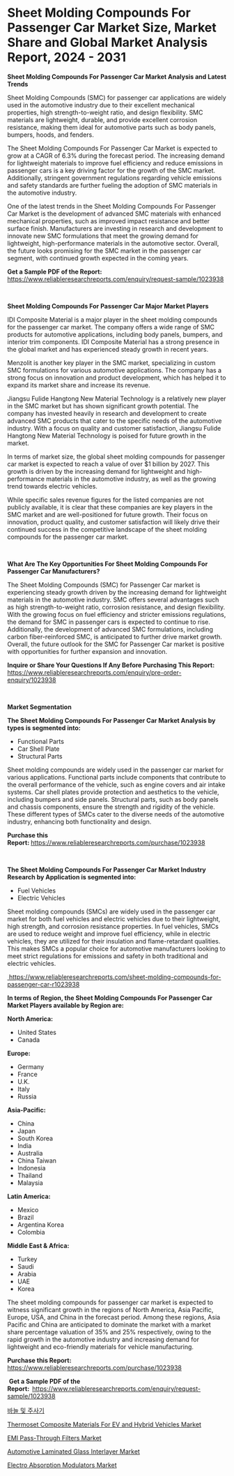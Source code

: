 <p><h1>Sheet Molding Compounds For Passenger Car Market Size, Market Share and Global Market Analysis Report, 2024 - 2031</h1></p><p><strong>Sheet Molding Compounds For Passenger Car Market Analysis and Latest Trends</strong></p>
<p><p>Sheet Molding Compounds (SMC) for passenger car applications are widely used in the automotive industry due to their excellent mechanical properties, high strength-to-weight ratio, and design flexibility. SMC materials are lightweight, durable, and provide excellent corrosion resistance, making them ideal for automotive parts such as body panels, bumpers, hoods, and fenders.</p><p>The Sheet Molding Compounds For Passenger Car Market is expected to grow at a CAGR of 6.3% during the forecast period. The increasing demand for lightweight materials to improve fuel efficiency and reduce emissions in passenger cars is a key driving factor for the growth of the SMC market. Additionally, stringent government regulations regarding vehicle emissions and safety standards are further fueling the adoption of SMC materials in the automotive industry.</p><p>One of the latest trends in the Sheet Molding Compounds For Passenger Car Market is the development of advanced SMC materials with enhanced mechanical properties, such as improved impact resistance and better surface finish. Manufacturers are investing in research and development to innovate new SMC formulations that meet the growing demand for lightweight, high-performance materials in the automotive sector. Overall, the future looks promising for the SMC market in the passenger car segment, with continued growth expected in the coming years.</p></p>
<p><strong>Get a Sample PDF of the Report:&nbsp;</strong> <a href="https://www.reliableresearchreports.com/enquiry/request-sample/1023938">https://www.reliableresearchreports.com/enquiry/request-sample/1023938</a></p>
<p>&nbsp;</p>
<p><strong>Sheet Molding Compounds For Passenger Car Major Market Players</strong></p>
<p><p>IDI Composite Material is a major player in the sheet molding compounds for the passenger car market. The company offers a wide range of SMC products for automotive applications, including body panels, bumpers, and interior trim components. IDI Composite Material has a strong presence in the global market and has experienced steady growth in recent years.</p><p>Menzolit is another key player in the SMC market, specializing in custom SMC formulations for various automotive applications. The company has a strong focus on innovation and product development, which has helped it to expand its market share and increase its revenue.</p><p>Jiangsu Fulide Hangtong New Material Technology is a relatively new player in the SMC market but has shown significant growth potential. The company has invested heavily in research and development to create advanced SMC products that cater to the specific needs of the automotive industry. With a focus on quality and customer satisfaction, Jiangsu Fulide Hangtong New Material Technology is poised for future growth in the market.</p><p>In terms of market size, the global sheet molding compounds for passenger car market is expected to reach a value of over $1 billion by 2027. This growth is driven by the increasing demand for lightweight and high-performance materials in the automotive industry, as well as the growing trend towards electric vehicles.</p><p>While specific sales revenue figures for the listed companies are not publicly available, it is clear that these companies are key players in the SMC market and are well-positioned for future growth. Their focus on innovation, product quality, and customer satisfaction will likely drive their continued success in the competitive landscape of the sheet molding compounds for the passenger car market.</p></p>
<p>&nbsp;</p>
<p><strong>What Are The Key Opportunities For Sheet Molding Compounds For Passenger Car Manufacturers?</strong></p>
<p><p>The Sheet Molding Compounds (SMC) for Passenger Car market is experiencing steady growth driven by the increasing demand for lightweight materials in the automotive industry. SMC offers several advantages such as high strength-to-weight ratio, corrosion resistance, and design flexibility. With the growing focus on fuel efficiency and stricter emissions regulations, the demand for SMC in passenger cars is expected to continue to rise. Additionally, the development of advanced SMC formulations, including carbon fiber-reinforced SMC, is anticipated to further drive market growth. Overall, the future outlook for the SMC for Passenger Car market is positive with opportunities for further expansion and innovation.</p></p>
<p><strong>Inquire or Share Your Questions If Any Before Purchasing This Report:</strong> <a href="https://www.reliableresearchreports.com/enquiry/pre-order-enquiry/1023938">https://www.reliableresearchreports.com/enquiry/pre-order-enquiry/1023938</a></p>
<p>&nbsp;</p>
<p><strong>Market Segmentation</strong></p>
<p><strong>The Sheet Molding Compounds For Passenger Car Market Analysis by types is segmented into:</strong></p>
<p><ul><li>Functional Parts</li><li>Car Shell Plate</li><li>Structural Parts</li></ul></p>
<p><p>Sheet molding compounds are widely used in the passenger car market for various applications. Functional parts include components that contribute to the overall performance of the vehicle, such as engine covers and air intake systems. Car shell plates provide protection and aesthetics to the vehicle, including bumpers and side panels. Structural parts, such as body panels and chassis components, ensure the strength and rigidity of the vehicle. These different types of SMCs cater to the diverse needs of the automotive industry, enhancing both functionality and design.</p></p>
<p><strong>Purchase this Report:&nbsp;</strong><a href="https://www.reliableresearchreports.com/purchase/1023938">https://www.reliableresearchreports.com/purchase/1023938</a></p>
<p>&nbsp;</p>
<p><strong>The Sheet Molding Compounds For Passenger Car Market Industry Research by Application is segmented into:</strong></p>
<p><ul><li>Fuel Vehicles</li><li>Electric Vehicles</li></ul></p>
<p><p>Sheet molding compounds (SMCs) are widely used in the passenger car market for both fuel vehicles and electric vehicles due to their lightweight, high strength, and corrosion resistance properties. In fuel vehicles, SMCs are used to reduce weight and improve fuel efficiency, while in electric vehicles, they are utilized for their insulation and flame-retardant qualities. This makes SMCs a popular choice for automotive manufacturers looking to meet strict regulations for emissions and safety in both traditional and electric vehicles.</p></p>
<p><a href="https://www.reliableresearchreports.com/sheet-molding-compounds-for-passenger-car-r1023938">&nbsp;https://www.reliableresearchreports.com/sheet-molding-compounds-for-passenger-car-r1023938</a></p>
<p><strong>In terms of Region, the Sheet Molding Compounds For Passenger Car Market Players available by Region are:</strong></p>
<p>
    <p> <strong> North America: </strong>
        <ul>
            <li>United States</li>
            <li>Canada</li>
        </ul>
        </p> 
    <p> <strong> Europe: </strong>
        <ul>
            <li>Germany</li>
            <li>France</li>
            <li>U.K.</li>
            <li>Italy</li>
            <li>Russia</li>
        </ul>
        </p> 
    <p> <strong> Asia-Pacific: </strong>
        <ul>
            <li>China</li>
            <li>Japan</li>
            <li>South Korea</li>
            <li>India</li>
            <li>Australia</li>
            <li>China Taiwan</li>
            <li>Indonesia</li>
            <li>Thailand</li>
            <li>Malaysia</li>
        </ul>
        </p> 
    <p> <strong> Latin America: </strong>
        <ul>
            <li>Mexico</li>
            <li>Brazil</li>
            <li>Argentina Korea</li>
            <li>Colombia</li>
        </ul>
        </p> 
    <p> <strong> Middle East & Africa: </strong>
        <ul>
            <li>Turkey</li>
            <li>Saudi</li>
            <li>Arabia</li>
            <li>UAE</li>
            <li>Korea</li>
        </ul>
    </p>
    </p>
<p><p>The sheet molding compounds for passenger car market is expected to witness significant growth in the regions of North America, Asia Pacific, Europe, USA, and China in the forecast period. Among these regions, Asia Pacific and China are anticipated to dominate the market with a market share percentage valuation of 35% and 25% respectively, owing to the rapid growth in the automotive industry and increasing demand for lightweight and eco-friendly materials for vehicle manufacturing.</p></p>
<p><strong>Purchase this Report: </strong><a href="https://www.reliableresearchreports.com/purchase/1023938">https://www.reliableresearchreports.com/purchase/1023938</a></p>
<p>&nbsp;<strong>Get a Sample PDF of the Report:&nbsp;&nbsp;</strong><a href="https://www.reliableresearchreports.com/enquiry/request-sample/1023938">https://www.reliableresearchreports.com/enquiry/request-sample/1023938</a></p>
<p><strong></strong></p>
<p><p><a href="https://github.com/RonSpencer61/Market-Research-Report-List-1/blob/main/941850154693.md">바늘 및 주사기</a></p><p><a href="https://github.com/NaomieConner2023/Market-Research-Report-List-1/blob/main/thermoset-composite-materials-for-ev-and-hybrid-vehicles-market.md">Thermoset Composite Materials For EV and Hybrid Vehicles Market</a></p><p><a href="https://www.linkedin.com/pulse/emi-pass-through-filters-market-trends-analysis-forecasted-scmxe">EMI Pass-Through Filters Market</a></p><p><a href="https://github.com/EbonyHane1955/Market-Research-Report-List-1/blob/main/automotive-laminated-glass-interlayer-market.md">Automotive Laminated Glass Interlayer Market</a></p><p><a href="https://www.linkedin.com/pulse/electro-absorption-modulators-market-exploring-share-trends-mgcte">Electro Absorption Modulators Market</a></p></p>